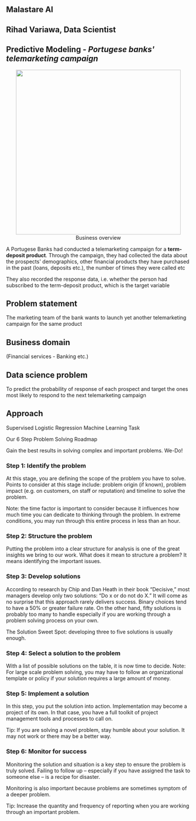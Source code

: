 ## Malastare AI
## Rihad Variawa, Data Scientist
## Predictive Modeling - *Portugese banks' telemarketing campaign*

<p align="center">
<img src=“./figs/logo.png” align="center" width="450px”/>
</p>

## Business overview
A Portugese Banks had conducted a telemarketing campaign for a **term-deposit product**. Through the campaign, they had collected the data about the prospects' demographics, other financial products they have purchased in the past (loans, deposits etc.), the number of times they were called etc

They also recorded the response data, i.e. whether the person had subscribed to the term-deposit product, which is the target variable

## Problem statement

The marketing team of the bank wants to launch yet another telemarketing campaign for the same product

## Business domain

(Financial services - Banking etc.)

## Data science problem

To predict the probability of response of each prospect and target the ones most likely to respond to the next telemarketing campaign

## Approach

Supervised Logistic Regression Machine Learning Task


Our 6 Step Problem Solving Roadmap


Gain the best results in solving complex and important problems. We-Do!

### Step 1: Identify the problem
At this stage, you are defining the scope of the problem you have to solve. Points to consider at this stage include: problem origin (if known), problem impact (e.g. on customers, on staff or reputation) and timeline to solve the problem.

Note: the time factor is important to consider because it influences how much time you can dedicate to thinking through the problem. In extreme conditions, you may run through this entire process in less than an hour.

### Step 2: Structure the problem
Putting the problem into a clear structure for analysis is one of the great insights we bring to our work. What does it mean to structure a problem? It means identifying the important issues.

### Step 3: Develop solutions
According to research by Chip and Dan Heath in their book “Decisive,” most managers develop only two solutions: “Do x or do not do X.” It will come as no surprise that this approach rarely delivers success. Binary choices tend to have a 50% or greater failure rate. On the other hand, fifty solutions is probably too many to handle especially if you are working through a problem solving process on your own.

The Solution Sweet Spot: developing three to five solutions is usually enough.

### Step 4: Select a solution to the problem
With a list of possible solutions on the table, it is now time to decide. 
Note: For large scale problem solving, you may have to follow an organizational template or policy if your solution requires a large amount of money.

### Step 5: Implement a solution
In this step, you put the solution into action. Implementation may become a project of its own. In that case, you have a full toolkit of project management tools and processes to call on.

Tip: If you are solving a novel problem, stay humble about your solution. It may not work or there may be a better way.

### Step 6: Monitor for success
Monitoring the solution and situation is a key step to ensure the problem is truly solved. Failing to follow up – especially if you have assigned the task to someone else – is a recipe for disaster. 

Monitoring is also important because problems are sometimes symptom of a deeper problem.

Tip: Increase the quantity and frequency of reporting when you are working through an important problem.


